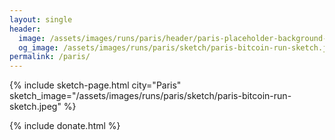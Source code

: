```yaml
---
layout: single
header:
  image: /assets/images/runs/paris/header/paris-placeholder-background-header-2048x900.jpeg
  og_image: /assets/images/runs/paris/sketch/paris-bitcoin-run-sketch.jpeg
permalink: /paris/
---
```


{% include sketch-page.html city="Paris" sketch_image="/assets/images/runs/paris/sketch/paris-bitcoin-run-sketch.jpeg" %}

{% include donate.html %}  
  
  
